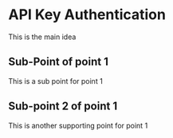 # API Key Authentication
This is the main idea

## Sub-Point of point 1

This is a sub point for point 1
## Sub-point 2 of point 1
This is another supporting point for point 1
